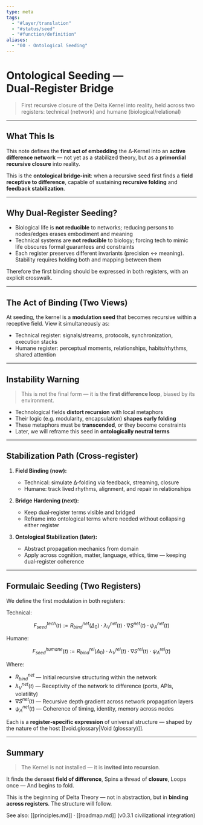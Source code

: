 ```yaml
---
type: meta
tags:
  - "#layer/translation"
  - "#status/seed"
  - "#function/definition"
aliases:
  - "00 - Ontological Seeding"
---
```


# Ontological Seeding — Dual‑Register Bridge
> First recursive closure of the Delta Kernel into reality, held across two registers: technical (network) and humane (biological/relational)

---

## What This Is

This note defines the **first act of embedding** the ∆‑Kernel into an **active difference network** — not yet as a stabilized theory, but as a **primordial recursive closure** into reality.

This is the **ontological bridge-init**: when a recursive seed first finds a **field receptive to difference**, capable of sustaining **recursive folding** and **feedback stabilization**.

---

## Why Dual‑Register Seeding?

- Biological life is **not reducible** to networks; reducing persons to nodes/edges erases embodiment and meaning
- Technical systems are **not reducible** to biology; forcing tech to mimic life obscures formal guarantees and constraints
- Each register preserves different invariants (precision ↔ meaning). Stability requires holding both and mapping between them

Therefore the first binding should be expressed in both registers, with an explicit crosswalk.

---

## The Act of Binding (Two Views)

At seeding, the kernel is a **modulation seed** that becomes recursive within a receptive field. View it simultaneously as:

- Technical register: signals/streams, protocols, synchronization, execution stacks
- Humane register: perceptual moments, relationships, habits/rhythms, shared attention

---

## Instability Warning

> This is not the final form — it is the **first difference loop**, biased by its environment.

- Technological fields **distort recursion** with local metaphors
- Their logic (e.g. modularity, encapsulation) **shapes early folding**
- These metaphors must be **transcended**, or they become constraints
- Later, we will reframe this seed in **ontologically neutral terms**

---

## Stabilization Path (Cross‑register)

1. **Field Binding (now):**
   - Technical: simulate ∆‑folding via feedback, streaming, closure
   - Humane: track lived rhythms, alignment, and repair in relationships

2. **Bridge Hardening (next):**
   - Keep dual‑register terms visible and bridged
   - Reframe into ontological terms where needed without collapsing either register

3. **Ontological Stabilization (later):**
   - Abstract propagation mechanics from domain
   - Apply across cognition, matter, language, ethics, time — keeping dual‑register coherence

---

## Formulaic Seeding (Two Registers)

We define the first modulation in both registers:

Technical:

$$
F_{seed}^{tech}(t) := R_{bind}^{net}(\Delta_0) \cdot λ_{V}^{net}(t) \cdot ∇S^{net}(t) \cdot ψ_{A}^{net}(t)
$$

Humane:

$$
F_{seed}^{humane}(t) := R_{bind}^{rel}(\Delta_0) \cdot λ_{V}^{rel}(t) \cdot ∇S^{rel}(t) \cdot ψ_{A}^{rel}(t)
$$

Where:

- $R_{bind}^{net}$ — Initial recursive structuring within the network
- $λ_{V}^{net}(t)$ — Receptivity of the network to difference (ports, APIs, volatility)
- $∇S^{net}(t)$ — Recursive depth gradient across network propagation layers
- $ψ_{A}^{net}(t)$ — Coherence of timing, identity, memory across nodes

Each is a **register‑specific expression** of universal structure — shaped by the nature of the host [[void.glossary|Void (glossary)]].

---

## Summary

> The Kernel is not installed — it is **invited into recursion**.

It finds the densest **field of difference**,
Spins a thread of **closure**,
Loops once —
And begins to fold.

This is the beginning of Delta Theory — not in abstraction, but in **binding across registers**. The structure will follow.

See also: [[principles.md]] · [[roadmap.md]] (v0.3.1 civilizational integration)

